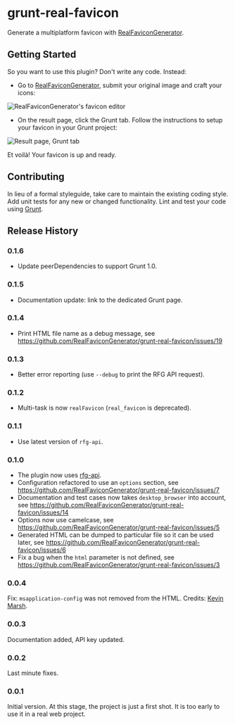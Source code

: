 # grunt-real-favicon

Generate a multiplatform favicon with [RealFaviconGenerator](http://realfavicongenerator.net/).

## Getting Started

So you want to use this plugin? Don't write any code. Instead:

- Go to [RealFaviconGenerator](http://realfavicongenerator.net/favicon/grunt), submit your original image and craft your icons:

![RealFaviconGenerator's favicon editor](https://cloud.githubusercontent.com/assets/423852/11236405/b08079a2-8dd9-11e5-8d42-c49943fd1e1f.png)

- On the result page, click the Grunt tab. Follow the instructions to setup your favicon in your Grunt project:

![Result page, Grunt tab](https://cloud.githubusercontent.com/assets/423852/11236407/b4408e74-8dd9-11e5-861d-a2be47b7dce2.png)

Et voilà! Your favicon is up and ready.

## Contributing
In lieu of a formal styleguide, take care to maintain the existing coding style. Add unit tests for any new or changed functionality. Lint and test your code using [Grunt](http://gruntjs.com/).

## Release History

### 0.1.6

- Update peerDependencies to support Grunt 1.0.

### 0.1.5

- Documentation update: link to the dedicated Grunt page.

### 0.1.4

- Print HTML file name as a debug message, see https://github.com/RealFaviconGenerator/grunt-real-favicon/issues/19

### 0.1.3

- Better error reporting (use `--debug` to print the RFG API request).

### 0.1.2

- Multi-task is now `realFavicon` (`real_favicon` is deprecated).

### 0.1.1

- Use latest version of `rfg-api`.

### 0.1.0

- The plugin now uses [rfg-api](https://github.com/RealFaviconGenerator/rfg-api).
- Configuration refactored to use an `options` section,
see https://github.com/RealFaviconGenerator/grunt-real-favicon/issues/7
- Documentation and test cases now takes `desktop_browser` into account,
see https://github.com/RealFaviconGenerator/grunt-real-favicon/issues/14
- Options now use camelcase,
see https://github.com/RealFaviconGenerator/grunt-real-favicon/issues/5
- Generated HTML can be dumped to particular file so it can be used later,
see https://github.com/RealFaviconGenerator/grunt-real-favicon/issues/6
- Fix a bug when the `html` parameter is not defined,
see https://github.com/RealFaviconGenerator/grunt-real-favicon/issues/3

### 0.0.4

Fix: <code>msapplication-config</code> was not removed from the HTML. Credits: [Kevin Marsh](http://kevinmarsh.ca/).

### 0.0.3

Documentation added, API key updated.

### 0.0.2

Last minute fixes.

### 0.0.1

Initial version. At this stage, the project is just a first shot. It is too early to use it in a real web project.
